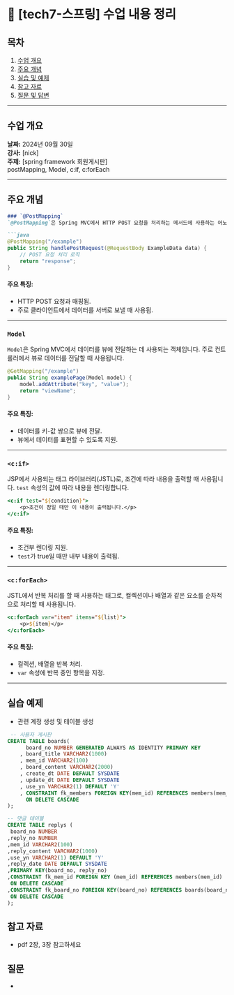 # 📘 [tech7-스프링] 수업 내용 정리

## 목차
1. [수업 개요](#수업-개요)
2. [주요 개념](#주요-개념)
3. [실습 및 예제](#실습-및-예제)
4. [참고 자료](#참고-자료)
5. [질문 및 답변](#질문-및-답변)

---

## 수업 개요
**날짜:** 2024년 09월 30일  
**강사:** [nick]  
**주제:** [spring framework 회원게시판]  
postMapping, Model, c:if, c:forEach

---
<!-- ![spring](./img/spring.svg) -->

## 주요 개념

```markdown
### `@PostMapping`
`@PostMapping`은 Spring MVC에서 HTTP POST 요청을 처리하는 메서드에 사용하는 어노테이션입니다. 주로 데이터를 생성하거나 서버로 전송하는 작업에 사용됩니다.

```java
@PostMapping("/example")
public String handlePostRequest(@RequestBody ExampleData data) {
    // POST 요청 처리 로직
    return "response";
}
```

#### 주요 특징:
- HTTP POST 요청과 매핑됨.
- 주로 클라이언트에서 데이터를 서버로 보낼 때 사용됨.

---

### `Model`
`Model`은 Spring MVC에서 데이터를 뷰에 전달하는 데 사용되는 객체입니다. 주로 컨트롤러에서 뷰로 데이터를 전달할 때 사용됩니다.

```java
@GetMapping("/example")
public String examplePage(Model model) {
    model.addAttribute("key", "value");
    return "viewName";
}
```

#### 주요 특징:
- 데이터를 키-값 쌍으로 뷰에 전달.
- 뷰에서 데이터를 표현할 수 있도록 지원.

---

### `<c:if>`
JSP에서 사용되는 태그 라이브러리(JSTL)로, 조건에 따라 내용을 출력할 때 사용됩니다. `test` 속성의 값에 따라 내용을 렌더링합니다.

```jsp
<c:if test="${condition}">
    <p>조건이 참일 때만 이 내용이 출력됩니다.</p>
</c:if>
```

#### 주요 특징:
- 조건부 렌더링 지원.
- `test`가 true일 때만 내부 내용이 출력됨.

---

### `<c:forEach>`
JSTL에서 반복 처리를 할 때 사용하는 태그로, 컬렉션이나 배열과 같은 요소를 순차적으로 처리할 때 사용됩니다.

```jsp
<c:forEach var="item" items="${list}">
    <p>${item}</p>
</c:forEach>
```

#### 주요 특징:
- 컬렉션, 배열을 반복 처리.
- `var` 속성에 반복 중인 항목을 지정.

---




## 실습 예제 


- 관련 계정 생성 및 테이블 생성

```sql
 -- 사용자 게시판 
CREATE TABLE boards(
      board_no NUMBER GENERATED ALWAYS AS IDENTITY PRIMARY KEY
    , board_title VARCHAR2(1000)
    , mem_id VARCHAR2(100)
    , board_content VARCHAR2(2000)
    , create_dt DATE DEFAULT SYSDATE
    , update_dt DATE DEFAULT SYSDATE
    , use_yn VARCHAR2(1) DEFAULT 'Y'
    , CONSTRAINT fk_members FOREIGN KEY(mem_id) REFERENCES members(mem_id)
      ON DELETE CASCADE 
);

-- 댓글 테이블
CREATE TABLE replys (
 board_no NUMBER
,reply_no NUMBER
,mem_id VARCHAR2(100)
,reply_content VARCHAR2(1000)
,use_yn VARCHAR2(1) DEFAULT 'Y'
,reply_date DATE DEFAULT SYSDATE
,PRIMARY KEY(board_no, reply_no)
,CONSTRAINT fk_mem_id FOREIGN KEY (mem_id) REFERENCES members(mem_id)
 ON DELETE CASCADE
,CONSTRAINT fk_board_no FOREIGN KEY(board_no) REFERENCES boards(board_no)
 ON DELETE CASCADE
);
```


## 참고 자료

- pdf 2장, 3장 참고하세요 

## 질문 

- 
